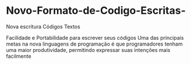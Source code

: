 # Novo-Formato-de-Codigo-Escritas-
Nova escritura Códigos Textos

Facilidade e Portabilidade para escrever seus
códigos 
Uma das principais metas na nova linguagens de programação 
é que programadores tenham uma maior produtividade, 
permitindo expressar suas intenções mais facilmente
